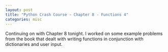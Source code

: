 ```yaml
---
layout: post
title: "Python Crash Course - Chapter 8 - Functions 4"
categories: misc
---
```


Continuing on with Chapter 8 tonight. I worked on some example problems from the book that dealt with writing functions in conjunction with dictionaries and user input.
